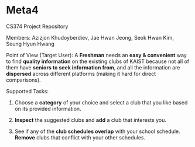 # Meta4
CS374 Project Repository

Members: Azizjon Khudoyberdiev, Jae Hwan Jeong, Seok Hwan Kim, Seung Hyun Hwang

Point of View (Target User): A __Freshman__ needs an __easy & convenient__ way to find __quality information__ on the existing clubs of KAIST because not all of them have __seniors to seek information from__, and all the information are __dispersed__ across different platforms (making it hard for direct comparisons).

Supported Tasks:
1. Choose a __category__ of your choice and select a club that you like based on its provided information.

2. __Inspect__ the suggested clubs and __add__ a club that interests you.

3. See if any of the __club schedules overlap__ with your school schedule. __Remove__ clubs that conflict with your other schedules.
